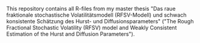 This repository contains all R-files from my master thesis "Das raue fraktionale stochastische Volatilitätsmodell (RFSV-Modell) und schwach konsistente Schätzung des Hurst- und Diffusionsparameters" ("The Rough Fractional Stochastic Volatility (RFSV) model and Weakly Consistent Estimation of the Hurst and Diffusion Parameters"). 
